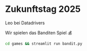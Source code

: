 # Zukunftstag 2025 

Leo bei Datadrivers

Wir spielen das Banditen Spiel 💰

```bash
cd games && streamlit run bandit.py
```
